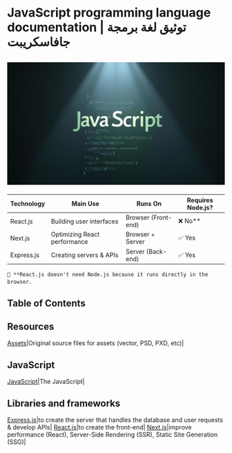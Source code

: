 # JavaScript programming language documentation | توثيق لغة برمجة جافاسكريبت

## ![javascript - 2025](/assets/images/JavaScript(75)-1.png)

|  Technology | Main Use | Runs On | Requires Node.js? |
|-------------|----------|---------|-------------------|
|React.js	|Building user interfaces |Browser (Front-end)|	❌ No**|
|Next.js	|Optimizing React performance |	Browser + Server |	✅ Yes |
|Express.js |	Creating servers & APIs	|Server (Back-end)	|✅ Yes

`📌 **React.js doesn't need Node.js because it runs directly in the browser.`

## Table of Contents

## Resources

[Assets](./assets)|Original source files for assets (vector, PSD, PXD, etc)|

## JavaScript

[JavaScript](./JavaScript)|The JavaScript|

## Libraries and frameworks

[Express.js](./Express.js)|to create the server that handles the database and user requests & develop APIs|
[React.js](./React.js)|to create the front-end|
[Next.js](./Next.js)|improve performance (React), Server-Side Rendering (SSR), Static Site Generation (SSG)|
